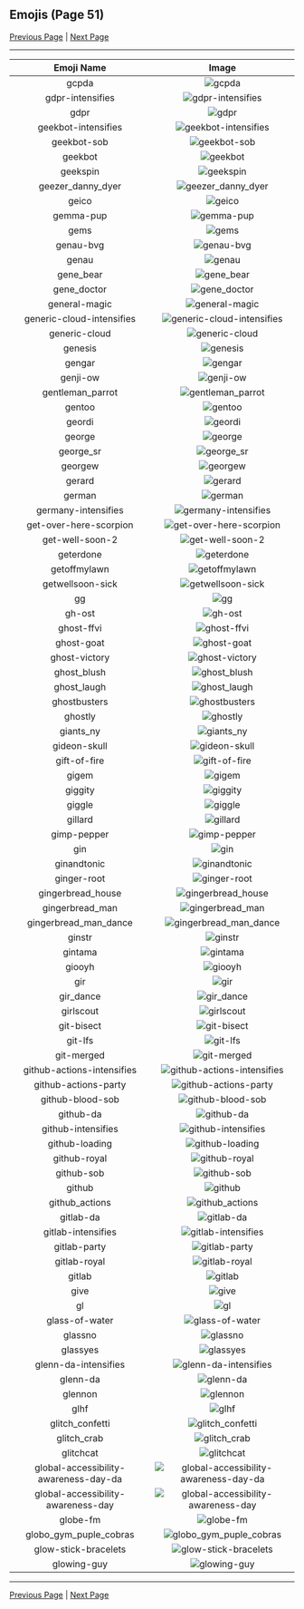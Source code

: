 
## Emojis (Page 51)

[Previous Page](/docs/hc/page-f-0050.md)
  | [Next Page](/docs/hc/page-g-0052.md)

<hr />

|Emoji Name|Image|
| :-: | :-: |
|gcpda| ![gcpda](/emojis/hc/gcpda.png)|
|gdpr-intensifies| ![gdpr-intensifies](/emojis/hc/gdpr-intensifies.gif)|
|gdpr| ![gdpr](/emojis/hc/gdpr.png)|
|geekbot-intensifies| ![geekbot-intensifies](/emojis/hc/geekbot-intensifies.gif)|
|geekbot-sob| ![geekbot-sob](/emojis/hc/geekbot-sob.png)|
|geekbot| ![geekbot](/emojis/hc/geekbot.png)|
|geekspin| ![geekspin](/emojis/hc/geekspin.gif)|
|geezer_danny_dyer| ![geezer_danny_dyer](/emojis/hc/geezer_danny_dyer.jpg)|
|geico| ![geico](/emojis/hc/geico.png)|
|gemma-pup| ![gemma-pup](/emojis/hc/gemma-pup.png)|
|gems| ![gems](/emojis/hc/gems.png)|
|genau-bvg| ![genau-bvg](/emojis/hc/genau-bvg.png)|
|genau| ![genau](/emojis/hc/genau.png)|
|gene_bear| ![gene_bear](/emojis/hc/gene_bear.png)|
|gene_doctor| ![gene_doctor](/emojis/hc/gene_doctor.png)|
|general-magic| ![general-magic](/emojis/hc/general-magic.png)|
|generic-cloud-intensifies| ![generic-cloud-intensifies](/emojis/hc/generic-cloud-intensifies.gif)|
|generic-cloud| ![generic-cloud](/emojis/hc/generic-cloud.png)|
|genesis| ![genesis](/emojis/hc/genesis.png)|
|gengar| ![gengar](/emojis/hc/gengar.png)|
|genji-ow| ![genji-ow](/emojis/hc/genji-ow.png)|
|gentleman_parrot| ![gentleman_parrot](/emojis/hc/gentleman_parrot.gif)|
|gentoo| ![gentoo](/emojis/hc/gentoo.png)|
|geordi| ![geordi](/emojis/hc/geordi.jpg)|
|george| ![george](/emojis/hc/george.jpg)|
|george_sr| ![george_sr](/emojis/hc/george_sr.png)|
|georgew| ![georgew](/emojis/hc/georgew.jpg)|
|gerard| ![gerard](/emojis/hc/gerard.png)|
|german| ![german](/emojis/hc/german.png)|
|germany-intensifies| ![germany-intensifies](/emojis/hc/germany-intensifies.gif)|
|get-over-here-scorpion| ![get-over-here-scorpion](/emojis/hc/get-over-here-scorpion.gif)|
|get-well-soon-2| ![get-well-soon-2](/emojis/hc/get-well-soon-2.png)|
|geterdone| ![geterdone](/emojis/hc/geterdone.png)|
|getoffmylawn| ![getoffmylawn](/emojis/hc/getoffmylawn.jpg)|
|getwellsoon-sick| ![getwellsoon-sick](/emojis/hc/getwellsoon-sick.png)|
|gg| ![gg](/emojis/hc/gg.png)|
|gh-ost| ![gh-ost](/emojis/hc/gh-ost.png)|
|ghost-ffvi| ![ghost-ffvi](/emojis/hc/ghost-ffvi.gif)|
|ghost-goat| ![ghost-goat](/emojis/hc/ghost-goat.png)|
|ghost-victory| ![ghost-victory](/emojis/hc/ghost-victory.gif)|
|ghost_blush| ![ghost_blush](/emojis/hc/ghost_blush.png)|
|ghost_laugh| ![ghost_laugh](/emojis/hc/ghost_laugh.gif)|
|ghostbusters| ![ghostbusters](/emojis/hc/ghostbusters.png)|
|ghostly| ![ghostly](/emojis/hc/ghostly.png)|
|giants_ny| ![giants_ny](/emojis/hc/giants_ny.png)|
|gideon-skull| ![gideon-skull](/emojis/hc/gideon-skull.png)|
|gift-of-fire| ![gift-of-fire](/emojis/hc/gift-of-fire.png)|
|gigem| ![gigem](/emojis/hc/gigem.png)|
|giggity| ![giggity](/emojis/hc/giggity.gif)|
|giggle| ![giggle](/emojis/hc/giggle.gif)|
|gillard| ![gillard](/emojis/hc/gillard.png)|
|gimp-pepper| ![gimp-pepper](/emojis/hc/gimp-pepper.png)|
|gin| ![gin](/emojis/hc/gin.png)|
|ginandtonic| ![ginandtonic](/emojis/hc/ginandtonic.png)|
|ginger-root| ![ginger-root](/emojis/hc/ginger-root.png)|
|gingerbread_house| ![gingerbread_house](/emojis/hc/gingerbread_house.png)|
|gingerbread_man| ![gingerbread_man](/emojis/hc/gingerbread_man.png)|
|gingerbread_man_dance| ![gingerbread_man_dance](/emojis/hc/gingerbread_man_dance.gif)|
|ginstr| ![ginstr](/emojis/hc/ginstr.png)|
|gintama| ![gintama](/emojis/hc/gintama.png)|
|giooyh| ![giooyh](/emojis/hc/giooyh.png)|
|gir| ![gir](/emojis/hc/gir.gif)|
|gir_dance| ![gir_dance](/emojis/hc/gir_dance.gif)|
|girlscout| ![girlscout](/emojis/hc/girlscout.png)|
|git-bisect| ![git-bisect](/emojis/hc/git-bisect.png)|
|git-lfs| ![git-lfs](/emojis/hc/git-lfs.png)|
|git-merged| ![git-merged](/emojis/hc/git-merged.png)|
|github-actions-intensifies| ![github-actions-intensifies](/emojis/hc/github-actions-intensifies.gif)|
|github-actions-party| ![github-actions-party](/emojis/hc/github-actions-party.gif)|
|github-blood-sob| ![github-blood-sob](/emojis/hc/github-blood-sob.png)|
|github-da| ![github-da](/emojis/hc/github-da.png)|
|github-intensifies| ![github-intensifies](/emojis/hc/github-intensifies.gif)|
|github-loading| ![github-loading](/emojis/hc/github-loading.gif)|
|github-royal| ![github-royal](/emojis/hc/github-royal.png)|
|github-sob| ![github-sob](/emojis/hc/github-sob.png)|
|github| ![github](/emojis/hc/github.png)|
|github_actions| ![github_actions](/emojis/hc/github_actions.png)|
|gitlab-da| ![gitlab-da](/emojis/hc/gitlab-da.png)|
|gitlab-intensifies| ![gitlab-intensifies](/emojis/hc/gitlab-intensifies.gif)|
|gitlab-party| ![gitlab-party](/emojis/hc/gitlab-party.gif)|
|gitlab-royal| ![gitlab-royal](/emojis/hc/gitlab-royal.png)|
|gitlab| ![gitlab](/emojis/hc/gitlab.png)|
|give| ![give](/emojis/hc/give.gif)|
|gl| ![gl](/emojis/hc/gl.png)|
|glass-of-water| ![glass-of-water](/emojis/hc/glass-of-water.png)|
|glassno| ![glassno](/emojis/hc/glassno.png)|
|glassyes| ![glassyes](/emojis/hc/glassyes.png)|
|glenn-da-intensifies| ![glenn-da-intensifies](/emojis/hc/glenn-da-intensifies.gif)|
|glenn-da| ![glenn-da](/emojis/hc/glenn-da.png)|
|glennon| ![glennon](/emojis/hc/glennon.jpg)|
|glhf| ![glhf](/emojis/hc/glhf.png)|
|glitch_confetti| ![glitch_confetti](/emojis/hc/glitch_confetti.gif)|
|glitch_crab| ![glitch_crab](/emojis/hc/glitch_crab.png)|
|glitchcat| ![glitchcat](/emojis/hc/glitchcat.gif)|
|global-accessibility-awareness-day-da| ![global-accessibility-awareness-day-da](/emojis/hc/global-accessibility-awareness-day-da.png)|
|global-accessibility-awareness-day| ![global-accessibility-awareness-day](/emojis/hc/global-accessibility-awareness-day.png)|
|globe-fm| ![globe-fm](/emojis/hc/globe-fm.png)|
|globo_gym_puple_cobras| ![globo_gym_puple_cobras](/emojis/hc/globo_gym_puple_cobras.png)|
|glow-stick-bracelets| ![glow-stick-bracelets](/emojis/hc/glow-stick-bracelets.jpg)|
|glowing-guy| ![glowing-guy](/emojis/hc/glowing-guy.png)|

<hr/>

[Previous Page](/docs/hc/page-f-0050.md)
  | [Next Page](/docs/hc/page-g-0052.md)